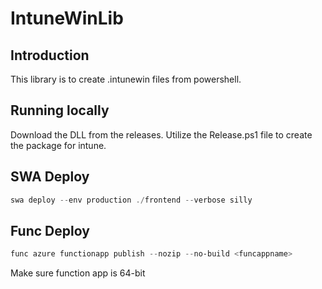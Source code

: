 # IntuneWinLib

## Introduction

This library is to create .intunewin files from powershell.

## Running locally

Download the DLL from the releases.
Utilize the Release.ps1 file to create the package for intune.

## SWA Deploy

```powershell
swa deploy --env production ./frontend --verbose silly
```

## Func Deploy
```powershell
func azure functionapp publish --nozip --no-build <funcappname>
```

Make sure function app is 64-bit